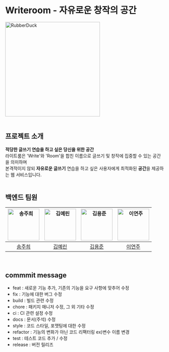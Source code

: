 # Writeroom - 자유로운 창작의 공간
<img src="https://s3-alpha-sig.figma.com/img/5b03/6232/969f95631e4889ab2f86f830f311a61d?Expires=1708300800&Key-Pair-Id=APKAQ4GOSFWCVNEHN3O4&Signature=MRRBcGzhUN0TBMDCLR-s-Dj-3kpRgMJi37jC759ICQzjwW4rFHNmOvKDy0q1c8Dx8LjQV0YFge7viXkpWzhKNQ1ZthK-NNJtZhL-CBa-02zvgAvfUNfe1J4mdTsUbOH3Az3rhGuwutmMmkw4headT2ybii6J1STY7Z-gO~jc8HV53o-baQj8OnkxMBErazcgjDsUlEgCdopJjJJnei0OqJgnAa1OQuGno27~bZnc4oC-tGFi52Mp6loXWw5ey2Vh6ACynBUuErSLgarMiCufdi5CnPEP~fFYSXq0I-k4~Zw4qz8msF4L6UjkiMJ6fPiQ8MoL0oQMzQW26OcXrlb4vg__" width="300px" height="300px" title="px(픽셀) 크기 설정" alt="RubberDuck"></img>   
<br>

   
## 프로젝트 소개
**적당한 글쓰기 연습을 하고 싶은 당신을 위한 공간**   
라이트룸은 'Write'와 'Room'을 합친 이름으로 글쓰기 및 창작에 집중할 수 있는 공간을 의미하며   
본격적이지 않되 **자유로운 글쓰기** 연습을 하고 싶은 사용자에게 최적화된 **공간**을 제공하는 웹 서비스입니다.   
<br>

## 백엔드 팀원
| <img src="https://avatars.githubusercontent.com/u/80883709?v=4" width=100px alt="송주희"/>  | <img src="https://avatars.githubusercontent.com/u/55825895?v=4" width=100px alt="김예린"/>  | <img src="https://avatars.githubusercontent.com/u/118108487?v=4" width=100px alt="김용준"/>  | <img src="https://avatars.githubusercontent.com/u/121855519?v=4" width=100px alt="이연주"/>  | 
| :-----: | :-----: | :-----: | :-----: |
| [송주희](https://github.com/jhsong76) | [김예린](https://github.com/yerin03)  | [김용준](https://github.com/Grapejun) | [이연주](https://github.com/Lee-Yeonjoo) |
<br>


## commmit message
- feat : 새로운 기능 추가, 기존의 기능을 요구 사항에 맞추어 수정
- fix : 기능에 대한 버그 수정
- build : 빌드 관련  수정
- chore : 패키지 매니저 수정, 그 외 기타 수정
- ci : CI 관련 설정 수정
- docs : 문서(주석) 수정
- style : 코드 스타일, 포맷팅에 대한 수정
- refactor : 기능의 변화가 아닌 코드 리팩터링 ex)변수 이름 변경
- test : 테스트 코드 추가 / 수정
- release : 버전 릴리즈 
